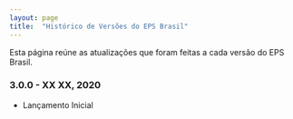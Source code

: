 ```yaml
---
layout: page
title:	"Histórico de Versões do EPS Brasil"
---
```

Esta página reúne as atualizações que foram feitas a cada versão do EPS Brasil.

### **3.0.0 - XX XX, 2020**

* Lançamento Inicial
